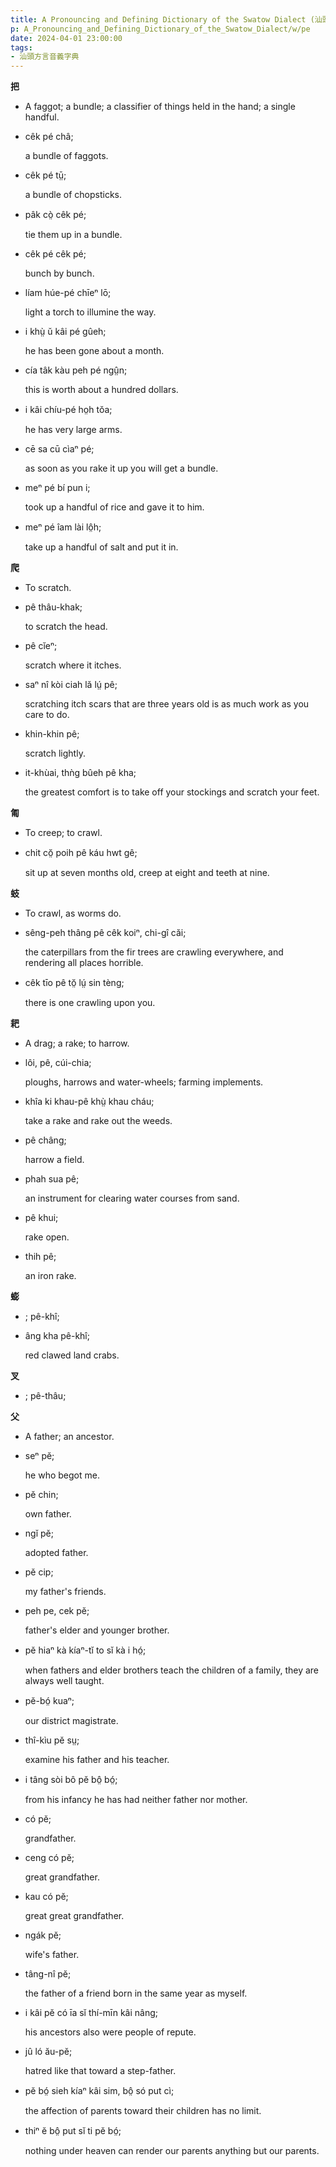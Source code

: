 ```yaml
---
title: A Pronouncing and Defining Dictionary of the Swatow Dialect (汕頭方言音義字典) / pe
p: A_Pronouncing_and_Defining_Dictionary_of_the_Swatow_Dialect/w/pe
date: 2024-04-01 23:00:00
tags: 
- 汕頭方言音義字典
---
```



**把**
- A faggot; a bundle; a classifier of things held in the hand; a single handful.

- cêk pé châ;

  a bundle of faggots.

- cêk pé tṳ̄;

  a bundle of chopsticks.

- pâk cò̤ cêk pé;

  tie them up in a bundle.

- cêk pé cêk pé;

  bunch by bunch.

- líam húe-pé chīeⁿ lō;

  light a torch to illumine the way.

- i khṳ̀ ŭ kâi pé gûeh;

  he has been gone about a month.

- cía tâk kàu peh pé ngṳ̂n;

  this is worth about a hundred dollars.

- i kâi chíu-pé ho̤h tŏa;

  he has very large arms.

- cē sa cū cìaⁿ pé;

  as soon as you rake it up you will get a bundle.

- meⁿ pé bí pun i;

  took up a handful of rice and gave it to him.

- meⁿ pé îam lài lô̤h;

  take up a handful of salt and put it in.

**爬**
- To scratch.

- pê thâu-khak;

  to scratch the head.

- pê cĭeⁿ;

  scratch where it itches.

- saⁿ nî kòi ciah lă lṳ́ pê;

  scratching itch scars that are three years old is as much work as you care to do.

- khin-khin pê;

  scratch lightly.

- it-khùai, thǹg bûeh pê kha;

  the greatest comfort is to take off your stockings and scratch your feet. 

**匍**
- To creep; to crawl.

- chit cŏ̤ poih pê káu hwt gê;

  sit up at seven months old, creep at eight and teeth at nine.

**蚑**
- To crawl, as worms do.

- sêng-peh thâng pê cêk koiⁿ, chi-gî căi;

  the caterpillars from the fir trees are crawling everywhere, and rendering all places horrible.

- cêk tīo pê tŏ̤ lṳ́ sin tèng;

  there is one crawling upon you.

**耙**
- A drag; a rake; to harrow.

- lôi, pê, cúi-chia;

  ploughs, harrows and water-wheels; farming implements.

- khîa ki khau-pê khṳ̀ khau cháu;

  take a rake and rake out the weeds.

- pê châng;

  harrow a field.

- phah sua pê;

  an instrument for clearing water courses from sand.

- pê khui;

  rake open.

- thih pê;

  an iron rake.

**蟛**
- ; pê-khî;

- âng kha pê-khî;

  red clawed land crabs.

**叉**
- ; pê-thâu;



**父**
- A father; an ancestor.

- seⁿ pĕ;

  he who begot me.

- pĕ chin;

  own father.

- ngĭ pĕ;

  adopted father.

- pĕ cip;

  my father's friends.

- peh pe, cek pĕ;

  father's elder and younger brother.

- pĕ hiaⁿ kà kíaⁿ-tĭ to sĭ kà i hó̤;

  when fathers and elder brothers teach the children of a family, they are always well taught.

- pĕ-bó̤ kuaⁿ;

  our district magistrate.

- thî-kìu pĕ sṳ;

  examine his father and his teacher.

- i tâng sòi bô pĕ bô̤ bó̤;

  from his infancy he has had neither father nor mother.

- có pĕ;

  grandfather.

- ceng có pĕ;

  great grandfather.

- kau có pĕ;

  great great grandfather.

- ngák pĕ;

  wife's father.

- tâng-nî pĕ;

  the father of a friend born in the same year as myself.

- i kâi pĕ có īa sĭ thí-mīn kâi nâng;

  his ancestors also were people of repute.

- jû ló ău-pĕ;

  hatred like that toward a step-father.

- pĕ bó̤ sieh kíaⁿ kâi sim, bô̤ só put cì;

  the affection of parents toward their children has no limit.

- thiⁿ ĕ bô̤ put sĭ ti pĕ bó̤;

  nothing under heaven can render our parents anything but our parents.
